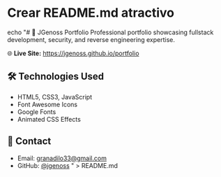 # Crear README.md atractivo
echo "# 🚀 JGenoss Portfolio
Professional portfolio showcasing fullstack development, security, and reverse engineering expertise.

🌐 **Live Site:** https://jgenoss.github.io/portfolio

## 🛠️ Technologies Used
- HTML5, CSS3, JavaScript
- Font Awesome Icons
- Google Fonts
- Animated CSS Effects

## 📧 Contact
- Email: granadilo33@gmail.com
- GitHub: [@jgenoss](https://github.com/jgenoss)
" > README.md
